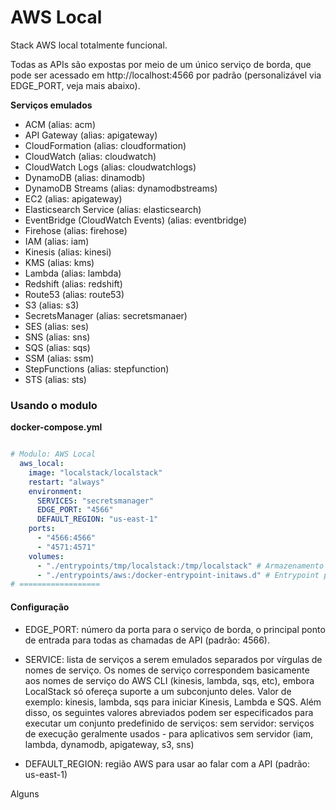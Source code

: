 # AWS Local
Stack AWS local totalmente funcional. 

Todas as APIs são expostas por meio de um único serviço de borda, que pode ser acessado em http://localhost:4566 por padrão (personalizável via EDGE_PORT, veja mais abaixo).

**Serviços emulados**

- ACM (alias: acm)
- API Gateway (alias: apigateway)
- CloudFormation (alias: cloudformation)
- CloudWatch (alias: cloudwatch)
- CloudWatch Logs (alias: cloudwatchlogs)
- DynamoDB (alias: dinamodb)
- DynamoDB Streams (alias: dynamodbstreams)
- EC2 (alias: apigateway)
- Elasticsearch Service (alias: elasticsearch)
- EventBridge (CloudWatch Events) (alias: eventbridge)
- Firehose (alias: firehose)
- IAM (alias: iam)
- Kinesis (alias: kinesi)
- KMS (alias: kms)
- Lambda (alias: lambda)
- Redshift (alias: redshift)
- Route53 (alias: route53)
- S3 (alias: s3)
- SecretsManager (alias: secretsmanaer)
- SES (alias: ses)
- SNS (alias: sns)
- SQS (alias: sqs)
- SSM (alias: ssm)
- StepFunctions (alias: stepfunction)
- STS (alias: sts)


### Usando o modulo

**docker-compose.yml**
```yaml

# Modulo: AWS Local
  aws_local:
    image: "localstack/localstack"
    restart: "always"
    environment:
      SERVICES: "secretsmanager"
      EDGE_PORT: "4566"
      DEFAULT_REGION: "us-east-1"
    ports:
      - "4566:4566"
      - "4571:4571"
    volumes:
      - "./entrypoints/tmp/localstack:/tmp/localstack" # Armazenamento dos arquivos temporários
      - "./entrypoints/aws:/docker-entrypoint-initaws.d" # Entrypoint para rodar scripts ao iniciar
# ==================
```

#### Configuração

- EDGE_PORT: número da porta para o serviço de borda, o principal ponto de entrada para todas as chamadas de API (padrão: 4566).

- SERVICE: lista de serviços a serem emulados separados por vírgulas de nomes de serviço. 
Os nomes de serviço correspondem basicamente aos nomes de serviço do AWS CLI (kinesis, lambda, sqs, etc), embora LocalStack só ofereça suporte a um subconjunto deles. Valor de exemplo: kinesis, lambda, sqs para iniciar Kinesis, Lambda e SQS. Além disso, os seguintes valores abreviados podem ser especificados para executar um conjunto predefinido de serviços: sem servidor: serviços de execução geralmente usados - para aplicativos sem servidor (iam, lambda, dynamodb, apigateway, s3, sns)

- DEFAULT_REGION: região AWS para usar ao falar com a API (padrão: us-east-1)

Alguns 

